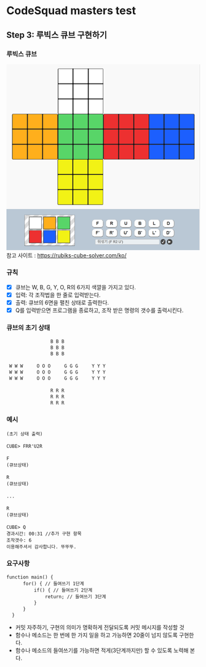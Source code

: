 # CodeSquad masters test 
## Step 3: 루빅스 큐브 구현하기
### 루빅스 큐브
![Rubik'sCube](./image/rubikscube.png)  
참고 사이트 :  https://rubiks-cube-solver.com/ko/
### 규칙
- [x] 큐브는 W, B, G, Y, O, R의 6가지 색깔을 가지고 있다.
- [x] 입력: 각 조작법을 한 줄로 입력받는다.
- [x] 출력: 큐브의 6면을 펼친 상태로 출력한다.
- [x] Q를 입력받으면 프로그램을 종료하고, 조작 받은 명령의 갯수를 출력시킨다.

### 큐브의 초기 상태
                    B B B  
                    B B B
                    B B B
    
     W W W     O O O     G G G     Y Y Y 
     W W W     O O O     G G G     Y Y Y 
     W W W     O O O     G G G     Y Y Y 
     
                    R R R 
                    R R R 
                    R R R 
                    
### 예시
    (초기 상태 출력)
    
    CUBE> FRR'U2R
    
    F
    (큐브상태)
    
    R
    (큐브상태)
    
    ...
    
    R
    (큐브상태)
    
    CUBE> Q
    경과시간: 00:31 //추가 구현 항목
    조작갯수: 6
    이용해주셔서 감사합니다. 뚜뚜뚜.

### 요구사항
    function main() {
          for() { // 들여쓰기 1단계
              if() { // 들여쓰기 2단계
                  return; // 들여쓰기 3단계
              }
          }
      }

-  커밋 자주하기, 구현의 의미가 명확하게 전달되도록 커밋 메시지를 작성할 것
-  함수나 메소드는 한 번에 한 가지 일을 하고 가능하면 20줄이 넘지 않도록 구현한다.
-  함수나 메소드의 들여쓰기를 가능하면 적게(3단계까지만) 할 수 있도록 노력해 본다.



